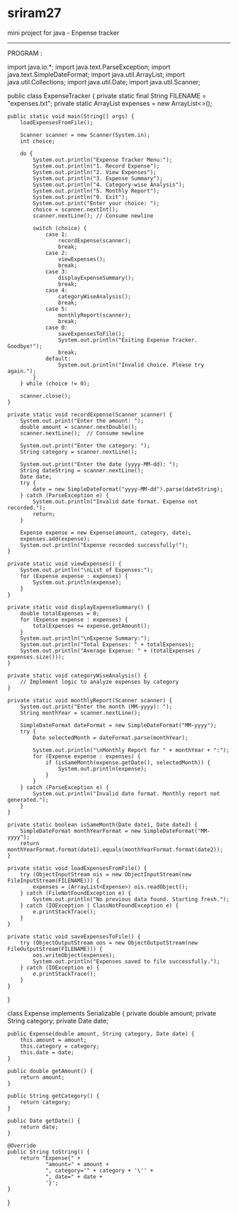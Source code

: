 # sriram27
mini project for java - Enpense tracker

--------------------------------------------------------------------------------------------------------------------------------------------------------------------------------------------------------------------
PROGRAM :

import java.io.*;
import java.text.ParseException;
import java.text.SimpleDateFormat;
import java.util.ArrayList;
import java.util.Collections;
import java.util.Date;
import java.util.Scanner;

public class ExpenseTracker {
    private static final String FILENAME = "expenses.txt";
    private static ArrayList<Expense> expenses = new ArrayList<>();

    public static void main(String[] args) {
        loadExpensesFromFile();

        Scanner scanner = new Scanner(System.in);
        int choice;

        do {
            System.out.println("Expense Tracker Menu:");
            System.out.println("1. Record Expense");
            System.out.println("2. View Expenses");
            System.out.println("3. Expense Summary");
            System.out.println("4. Category-wise Analysis");
            System.out.println("5. Monthly Report");
            System.out.println("0. Exit");
            System.out.print("Enter your choice: ");
            choice = scanner.nextInt();
            scanner.nextLine(); // Consume newline

            switch (choice) {
                case 1:
                    recordExpense(scanner);
                    break;
                case 2:
                    viewExpenses();
                    break;
                case 3:
                    displayExpenseSummary();
                    break;
                case 4:
                    categoryWiseAnalysis();
                    break;
                case 5:
                    monthlyReport(scanner);
                    break;
                case 0:
                    saveExpensesToFile();
                    System.out.println("Exiting Expense Tracker. Goodbye!");
                    break;
                default:
                    System.out.println("Invalid choice. Please try again.");
            }
        } while (choice != 0);

        scanner.close();
    }

    private static void recordExpense(Scanner scanner) {
        System.out.print("Enter the amount: ");
        double amount = scanner.nextDouble();
        scanner.nextLine();  // Consume newline

        System.out.print("Enter the category: ");
        String category = scanner.nextLine();

        System.out.print("Enter the date (yyyy-MM-dd): ");
        String dateString = scanner.nextLine();
        Date date;
        try {
            date = new SimpleDateFormat("yyyy-MM-dd").parse(dateString);
        } catch (ParseException e) {
            System.out.println("Invalid date format. Expense not recorded.");
            return;
        }

        Expense expense = new Expense(amount, category, date);
        expenses.add(expense);
        System.out.println("Expense recorded successfully!");
    }

    private static void viewExpenses() {
        System.out.println("\nList of Expenses:");
        for (Expense expense : expenses) {
            System.out.println(expense);
        }
    }

    private static void displayExpenseSummary() {
        double totalExpenses = 0;
        for (Expense expense : expenses) {
            totalExpenses += expense.getAmount();
        }
        System.out.println("\nExpense Summary:");
        System.out.println("Total Expenses: " + totalExpenses);
        System.out.println("Average Expense: " + (totalExpenses / expenses.size()));
    }

    private static void categoryWiseAnalysis() {
        // Implement logic to analyze expenses by category
    }

    private static void monthlyReport(Scanner scanner) {
        System.out.print("Enter the month (MM-yyyy): ");
        String monthYear = scanner.nextLine();

        SimpleDateFormat dateFormat = new SimpleDateFormat("MM-yyyy");
        try {
            Date selectedMonth = dateFormat.parse(monthYear);

            System.out.println("\nMonthly Report for " + monthYear + ":");
            for (Expense expense : expenses) {
                if (isSameMonth(expense.getDate(), selectedMonth)) {
                    System.out.println(expense);
                }
            }
        } catch (ParseException e) {
            System.out.println("Invalid date format. Monthly report not generated.");
        }
    }

    private static boolean isSameMonth(Date date1, Date date2) {
        SimpleDateFormat monthYearFormat = new SimpleDateFormat("MM-yyyy");
        return monthYearFormat.format(date1).equals(monthYearFormat.format(date2));
    }

    private static void loadExpensesFromFile() {
        try (ObjectInputStream ois = new ObjectInputStream(new FileInputStream(FILENAME))) {
            expenses = (ArrayList<Expense>) ois.readObject();
        } catch (FileNotFoundException e) {
            System.out.println("No previous data found. Starting fresh.");
        } catch (IOException | ClassNotFoundException e) {
            e.printStackTrace();
        }
    }

    private static void saveExpensesToFile() {
        try (ObjectOutputStream oos = new ObjectOutputStream(new FileOutputStream(FILENAME))) {
            oos.writeObject(expenses);
            System.out.println("Expenses saved to file successfully.");
        } catch (IOException e) {
            e.printStackTrace();
        }
    }
}

class Expense implements Serializable {
    private double amount;
    private String category;
    private Date date;

    public Expense(double amount, String category, Date date) {
        this.amount = amount;
        this.category = category;
        this.date = date;
    }

    public double getAmount() {
        return amount;
    }

    public String getCategory() {
        return category;
    }

    public Date getDate() {
        return date;
    }

    @Override
    public String toString() {
        return "Expense{" +
                "amount=" + amount +
                ", category='" + category + '\'' +
                ", date=" + date +
                '}';
    }
}
